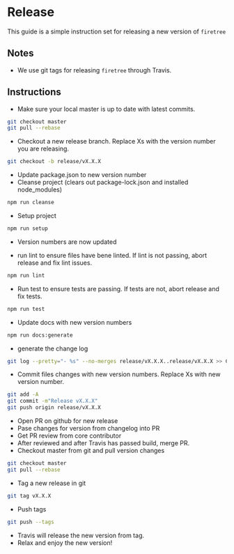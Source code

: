 # Release

This guide is a simple instruction set for releasing a new version of `firetree`

## Notes

- We use git tags for releasing `firetree` through Travis.

## Instructions

- Make sure your local master is up to date with latest commits.

```sh
git checkout master
git pull --rebase
```

- Checkout a new release branch. Replace Xs with the version number you are releasing.

```sh
git checkout -b release/vX.X.X
```

- Update package.json to new version number
- Cleanse project (clears out package-lock.json and installed node_modules)

```sh
npm run cleanse
```

- Setup project

```sh
npm run setup
```

- Version numbers are now updated

- run lint to ensure files have bene linted. If lint is not passing, abort release and fix lint issues.

```sh
npm run lint
```

- Run test to ensure tests are passing. If tests are not, abort release and fix tests.

```sh
npm run test
```

- Update docs with new version numbers

```sh
npm run docs:generate
```

- generate the change log

```sh
git log --pretty="- %s" --no-merges release/vX.X.X..release/vX.X.X >> CHANGELOG.md
```

- Commit files changes with new version numbers. Replace Xs with new version number.

```sh
git add -A
git commit -m"Release vX.X.X"
git push origin release/vX.X.X
```

- Open PR on github for new release
- Pase changes for version from changelog into PR
- Get PR review from core contributor
- After reviewed and after Travis has passed build, merge PR.
- Checkout master from git and pull version changes

```sh
git checkout master
git pull --rebase
```

- Tag a new release in git

```sh
git tag vX.X.X
```

- Push tags

```sh
git push --tags
```

- Travis will release the new version from tag.
- Relax and enjoy the new version!
